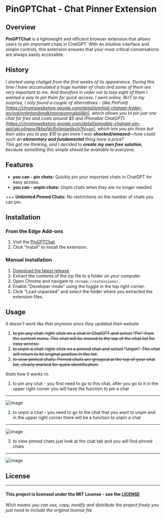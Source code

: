 # PinGPTChat - Chat Pinner Extension

## Overview

**PinGPTChat** is a lightweight and efficient browser extension that allows users to pin important chats in ChatGPT. With an intuitive interface and simple controls, this extension ensures that your most critical conversations are always easily accessible.

## History
 
*I started using chatgpt from the first weeks of its appearance.
During this time I have accumulated a huge number of chats and some of them are very important to me.
And therefore in order not to lose sight of them I wanted a way to pin them for quick access.
I went online, BUT to my surprise, I only found a couple of alternatives - 
(like PinFold)[https://chromewebstore.google.com/detail/pinfold-chatgpt-folder-an/ookinnlmhenbmdkhmnnpomnalaiijlkh], which allows you to pin just one chat for free and costs around $5
and (Pinnable ChatGPT)[https://chromewebstore.google.com/detail/pinnable-chatgpt-pin-gpt/gkcoljnpncflkbpfdclfnilimianfech?hl=en], which lets you pin three but then asks you to pay $10 to pin more
I was **shocked/amazed**—how could such an **elementary and fundamental** thing have a price?  
This got me thinking, and I decided to **create my own free solution**, because something this simple should be available to everyone.*

## Features

- **you can  -  pin chats:** Quickly pin your important chats in ChatGPT for easy access.
- **you can  -  unpin chats:** Unpin chats when they are no longer needed.
  
+++ **Unlimited Pinned Chats:** No restrictions on the number of chats you can pin.

## Installation

### From the Edge Add-ons

1. Visit the [PinGPTChat](https://microsoftedge.microsoft.com/addons/detail/pingptchat/dcilfeialhablfeimfamjmfpohpccbeg).
2. Click "Install" to install the extension.

### Manual Installation

1. [Download the latest release](https://github.com/enoobis/PinGPTChat/releases).
2. Extract the contents of the zip file to a folder on your computer.
3. Open Chrome and navigate to `chrome://extensions/`.
4. Enable "Developer mode" using the toggle in the top right corner.
5. Click "Load unpacked" and select the folder where you extracted the extension files.

## Usage
*it doesn't work like that anymore since they updated their website*
1. ~~to pin any chat: right-click on a chat in ChatGPT and select "Pin" from the context menu. The chat will be moved to the top of the chat list for easy access.~~
2. ~~to unpin a chat: right-click on a pinned chat and select "Unpin". The chat will return to its original position in the list.~~
3. ~~to view pinned chats: Pinned chats are grouped at the top of your chat list, clearly marked for quick identification.~~

*thats how it works rn.*
1. to pin any chat - you first need to go to this chat, after you go to it in the upper right corner you will have the function to pin a chat
--------------------------
![image](https://github.com/user-attachments/assets/46908fa6-a691-4fc6-8ecb-3100704cf7db)

2. to unpin a chat - you need to go to the chat that you want to unpin and in the upper right corner there will be a function  to unpin a chat
--------------------------
![image](https://github.com/user-attachments/assets/51cbfe95-fa79-4479-8036-841e04557c1c)

3. to view pinned chats just look at  the chat tab and you will find pinned chats 
--------------------------
![image](https://github.com/user-attachments/assets/30bc9c76-5be3-44de-86e5-3a66cfbe736d)



## License
--------------------------
#### This project is licensed under the MIT License - see the [LICENSE](LICENSE)
*Wich means you can use, copy, modify and distribute the project freely you just need to include the original license file*





